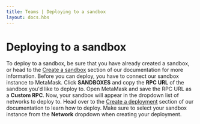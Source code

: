 ```yaml
---
title: Teams | Deploying to a sandbox
layout: docs.hbs
---
```

# Deploying to a sandbox

To deploy to a sandbox, be sure that you have already created a sandbox, or head to the <a href="/docs/teams/sandboxes/create-a-sandbox">Create a sandbox</a> section of our documentation for more information. Before you can deploy, you have to connect our sandbox instance to MetaMask. Click **<span class="inline-menu-item"><i class="far fa-cubes"></i>SANDBOXES</span>** and copy the **RPC URL** of the sandbox you'd like to deploy to. Open MetaMask and save the RPC URL as a **Custom RPC**. Now, your sandbox will appear in the dropdown list of networks to deploy to. Head over to the <a href="/docs/teams/deployments/create-a-deployment">Create a deployment</a> section of our documentation to learn how to deploy. Make sure to select your sandbox instance from the **Network** dropdown when creating your deployment. 